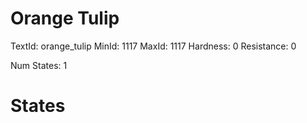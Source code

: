 # Orange Tulip
TextId: orange_tulip
MinId: 1117
MaxId: 1117
Hardness: 0
Resistance: 0

Num States: 1
# States
```

```